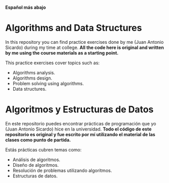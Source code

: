 **Español más abajo**

# Algorithms and Data Structures
In this repository you can find practice exercises done by me (Juan Antonio Sicardo) during my time at college. 
**All the code here is original and written by me using the course materials as a starting point.**

This practice exercises cover topics such as:
* Algorithms analysis.
* Algorithms design.
* Problem solving using algorithms.
* Data structures.

# Algoritmos y Estructuras de Datos
En este repositorio puedes encontrar prácticas de programación que yo (Juan Antonio Sicardo) hice en la universidad.
**Todo el código de este repositorio es original y fue escrito por mí utilizando el material de las clases como punto
de partida.**

Estás prácticas cubren temas como:
* Análisis de algoritmos.
* Diseño de algoritmos.
* Resolución de problemas utilizando algoritmos.
* Estructuras de datos.
